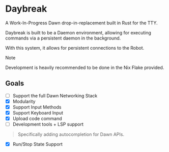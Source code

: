# Daybreak

A Work-In-Progress Dawn drop-in-replacement built in Rust for the TTY.

Daybreak is built to be a Daemon environment, allowing for executing commands via a persistent daemon in the background.

With this system, it allows for persistent connections to the Robot.

> [!NOTE]
> Development is heavily recommended to be done in the Nix Flake provided.

## Goals

- [ ] Support the full Dawn Networking Stack
- [x] Modularity
- [x] Support Input Methods
- [x] Support Keyboard Input
- [x] Upload code command
- [ ] Development tools + LSP support
> Specifically adding autocompletion for Dawn APIs.
- [x] Run/Stop State Support
